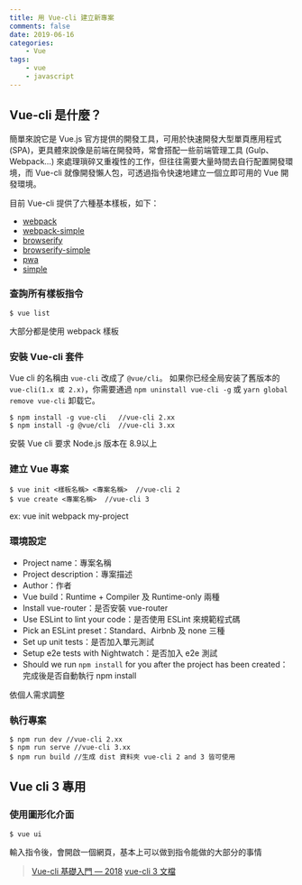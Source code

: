 ```yaml
---
title: 用 Vue-cli 建立新專案
comments: false
date: 2019-06-16
categories:
    - Vue
tags:
    - vue
    - javascript
---
```


## Vue-cli 是什麼？

簡單來說它是 Vue.js 官方提供的開發工具，可用於快速開發大型單頁應用程式 (SPA)，更具體來說像是前端在開發時，常會搭配一些前端管理工具 (Gulp、Webpack…) 來處理瑣碎又重複性的工作，但往往需要大量時間去自行配置開發環境，而 Vue-cli 就像開發懶人包，可透過指令快速地建立一個立即可用的 Vue 開發環境。

目前 Vue-cli 提供了六種基本樣板，如下：
- [webpack](https://github.com/vuejs-templates/webpack)
- [webpack-simple](https://github.com/vuejs-templates/webpack-simple)
- [browserify](https://github.com/vuejs-templates/browserify)
- [browserify-simple](https://github.com/vuejs-templates/browserify-simple)
- [pwa](https://github.com/vuejs-templates/pwa)
- [simple](https://github.com/vuejs-templates/simple)

### 查詢所有樣板指令
```
$ vue list
```
大部分都是使用 webpack 樣板

### 安裝 Vue-cli 套件
Vue cli 的名稱由 `vue-cli` 改成了 `@vue/cli`。 如果你已经全局安装了舊版本的 `vue-cli(1.x 或 2.x)`，你需要通過 `npm uninstall vue-cli -g` 或 `yarn global remove vue-cli` 卸载它。
```
$ npm install -g vue-cli   //vue-cli 2.xx
$ npm install -g @vue/cli  //vue-cli 3.xx
```

安裝 Vue cli 要求 Node.js 版本在 8.9以上

### 建立 Vue 專案
```
$ vue init <樣板名稱> <專案名稱>  //vue-cli 2 
$ vue create <專案名稱>  //vue-cli 3
```

ex: vue init webpack my-project

### 環境設定

- Project name：專案名稱
- Project description：專案描述
- Author：作者
- Vue build：Runtime + Compiler 及 Runtime-only 兩種
- Install vue-router：是否安裝 vue-router
- Use ESLint to lint your code：是否使用 ESLint 來規範程式碼
- Pick an ESLint preset：Standard、Airbnb 及 none 三種
- Set up unit tests：是否加入單元測試
- Setup e2e tests with Nightwatch：是否加入 e2e 測試
- Should we run `npm install` for you after the project has been created：完成後是否自動執行 npm install

依個人需求調整

### 執行專案
```
$ npm run dev //vue-cli 2.xx
$ npm run serve //vue-cli 3.xx
$ npm run build //生成 dist 資料夾 vue-cli 2 and 3 皆可使用
```

## Vue cli 3 專用
### 使用圖形化介面
```
$ vue ui
```

輸入指令後，會開啟一個網頁，基本上可以做到指令能做的大部分的事情

>[Vue-cli 基礎入門 — 2018](https://qq7886.gitbooks.io/vue-cli-2018/content/structure/)
[vue-cli 3 文檔](https://cli.vuejs.org/zh/guide/installation.html)